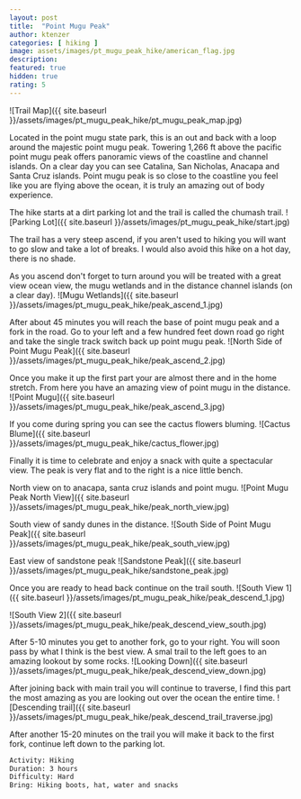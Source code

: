 ```yaml
---
layout: post
title:  "Point Mugu Peak"
author: ktenzer
categories: [ hiking ]
image: assets/images/pt_mugu_peak_hike/american_flag.jpg
description: 
featured: true
hidden: true
rating: 5
---
```

![Trail Map]({{ site.baseurl }}/assets/images/pt_mugu_peak_hike/pt_mugu_peak_map.jpg)

Located in the point mugu state park, this is an out and back with a loop around the majestic point mugu peak. Towering 1,266 ft above the pacific point mugu peak offers panoramic views of the coastline and channel islands. On a clear day you can see Catalina, San Nicholas, Anacapa and Santa Cruz islands. Point mugu peak is so close to the coastline you feel like you are flying above the ocean, it is truly an amazing out of body experience. 

The hike starts at a dirt parking lot and the trail is called the chumash trail.
![Parking Lot]({{ site.baseurl }}/assets/images/pt_mugu_peak_hike/start.jpg)

The trail has a very steep ascend, if you aren't used to hiking you will want to go slow and take a lot of breaks. I would also avoid this hike on a hot day, there is no shade.

As you ascend don't forget to turn around you will be treated with a great view ocean view, the mugu wetlands and in the distance channel islands (on a clear day).
![Mugu Wetlands]({{ site.baseurl }}/assets/images/pt_mugu_peak_hike/peak_ascend_1.jpg)

 After about 45 minutes you will reach the base of point mugu peak and a fork in the road. Go to your left and a few hundred feet down road go right and take the single track switch back up point mugu peak.
![North Side of Point Mugu Peak]({{ site.baseurl }}/assets/images/pt_mugu_peak_hike/peak_ascend_2.jpg)

Once you make it up the first part your are almost there and in the home stretch. From here you have an amazing view of point mugu in the distance. 
![Point Mugu]({{ site.baseurl }}/assets/images/pt_mugu_peak_hike/peak_ascend_3.jpg)

If you come during spring you can see the cactus flowers bluming.
![Cactus Blume]({{ site.baseurl }}/assets/images/pt_mugu_peak_hike/cactus_flower.jpg)


Finally it is time to celebrate and enjoy a snack with quite a spectacular view. The peak is very flat and to the right is a nice little bench.

North view on to anacapa, santa cruz islands and point mugu.
![Point Mugu Peak North View]({{ site.baseurl }}/assets/images/pt_mugu_peak_hike/peak_north_view.jpg)

South view of sandy dunes in the distance.
![South Side of Point Mugu Peak]({{ site.baseurl }}/assets/images/pt_mugu_peak_hike/peak_south_view.jpg)

East view of sandstone peak
![Sandstone Peak]({{ site.baseurl }}/assets/images/pt_mugu_peak_hike/sandstone_peak.jpg)

Once you are ready to head back continue on the trail south. 
![South View 1]({{ site.baseurl }}/assets/images/pt_mugu_peak_hike/peak_descend_1.jpg)

![South View 2]({{ site.baseurl }}/assets/images/pt_mugu_peak_hike/peak_descend_view_south.jpg)

After 5-10 minutes you get to another fork, go to your right. You will soon pass by what I think is the best view. A smal trail to the left goes to an amazing lookout by some rocks.
![Looking Down]({{ site.baseurl }}/assets/images/pt_mugu_peak_hike/peak_descend_view_down.jpg)

After joining back with main trail you will continue to traverse, I find this part the most amazing as you are looking out over the ocean the entire time.
![Descending trail]({{ site.baseurl }}/assets/images/pt_mugu_peak_hike/peak_descend_trail_traverse.jpg)

After another 15-20 minutes on the trail you will make it back to the first fork, continue left down to the parking lot.

```html
Activity: Hiking
Duration: 3 hours
Difficulty: Hard
Bring: Hiking boots, hat, water and snacks
```

